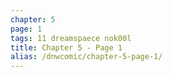 ```yaml
---
chapter: 5
page: 1
tags: 11 dreamspaece nok00l
title: Chapter 5 - Page 1
alias: /dnwcomic/chapter-5-page-1/
---
```

